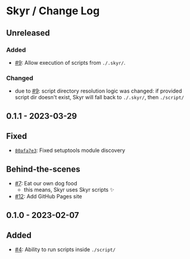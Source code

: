 # Skyr / Change Log

## Unreleased

### Added

* [#9](https://github.com/kytta/skyr/issues/9):
  Allow execution of scripts from `./.skyr/`.

### Changed

* due to [#9](https://github.com/kytta/skyr/issues/9):
  script directory resolution logic was changed: if provided script dir doesn't
  exist, Skyr will fall back to `./.skyr/`, then `./script/`

## 0.1.1 - 2023-03-29

## Fixed

* [`80afa7e3`](https://github.com/kytta/skyr/commit/80afa7e3ca3e3de47a1d1129efe866c743049954):
  Fixed setuptools module discovery

## Behind-the-scenes

* [#7](https://github.com/kytta/skyr/pull/7):
  Eat our own dog food
  * this means, Skyr uses Skyr scripts ✨
* [#12](https://github.com/kytta/skyr/pull/12):
  Add GitHub Pages site

## 0.1.0 - 2023-02-07

## Added

- [#4](https://github.com/kytta/skyr/pull/4):
  Ability to run scripts inside `./script/`
